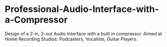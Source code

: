 # Professional-Audio-Interface-with-a-Compressor

Design of a 2-in, 2-out Audio Interface with a built in compressor. Aimed at Home Recording Studios: Podcasters, Vocalists, Guitar Players.
